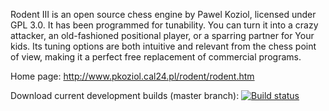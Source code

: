 Rodent III is an open source chess engine by Pawel Koziol, licensed under GPL 3.0. It has been programmed for tunability. You can turn it into a crazy attacker, an old-fashioned positional player, or a sparring partner for Your kids. Its tuning options are both intuitive and relevant from the chess point of view, making it a perfect free replacement of commercial programs.

Home page: http://www.pkoziol.cal24.pl/rodent/rodent.htm

Download current development builds (master branch): [![Build status](https://ci.appveyor.com/api/projects/status/2gbnxx8pxe4i0jjx/branch/master?svg=true)](https://ci.appveyor.com/project/nescitus/rodent-iii/branch/master)


